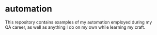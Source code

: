 # automation

This repository contains examples of  my automation employed during my QA career, as well as anything I do on my own while learning my craft.
